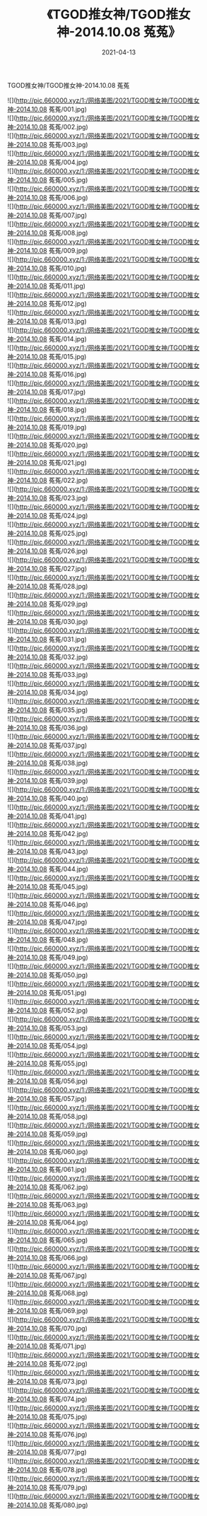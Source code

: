 ﻿---
layout: post
title:  《TGOD推女神/TGOD推女神-2014.10.08 菟菟》
date:   2021-04-13
img: http://pic.660000.xyz/1:/网络美图/2021/TGOD推女神/TGOD推女神-2014.10.08 菟菟/000.jpg
categories: [美女, 清纯, 唯美]
---

TGOD推女神/TGOD推女神-2014.10.08 菟菟

 ![](http://pic.660000.xyz/1:/网络美图/2021/TGOD推女神/TGOD推女神-2014.10.08 菟菟/001.jpg) <br>![](http://pic.660000.xyz/1:/网络美图/2021/TGOD推女神/TGOD推女神-2014.10.08 菟菟/002.jpg) <br>![](http://pic.660000.xyz/1:/网络美图/2021/TGOD推女神/TGOD推女神-2014.10.08 菟菟/003.jpg) <br>![](http://pic.660000.xyz/1:/网络美图/2021/TGOD推女神/TGOD推女神-2014.10.08 菟菟/004.jpg) <br>![](http://pic.660000.xyz/1:/网络美图/2021/TGOD推女神/TGOD推女神-2014.10.08 菟菟/005.jpg) <br>![](http://pic.660000.xyz/1:/网络美图/2021/TGOD推女神/TGOD推女神-2014.10.08 菟菟/006.jpg) <br>![](http://pic.660000.xyz/1:/网络美图/2021/TGOD推女神/TGOD推女神-2014.10.08 菟菟/007.jpg) <br>![](http://pic.660000.xyz/1:/网络美图/2021/TGOD推女神/TGOD推女神-2014.10.08 菟菟/008.jpg) <br>![](http://pic.660000.xyz/1:/网络美图/2021/TGOD推女神/TGOD推女神-2014.10.08 菟菟/009.jpg) <br>![](http://pic.660000.xyz/1:/网络美图/2021/TGOD推女神/TGOD推女神-2014.10.08 菟菟/010.jpg) <br>![](http://pic.660000.xyz/1:/网络美图/2021/TGOD推女神/TGOD推女神-2014.10.08 菟菟/011.jpg) <br>![](http://pic.660000.xyz/1:/网络美图/2021/TGOD推女神/TGOD推女神-2014.10.08 菟菟/012.jpg) <br>![](http://pic.660000.xyz/1:/网络美图/2021/TGOD推女神/TGOD推女神-2014.10.08 菟菟/013.jpg) <br>![](http://pic.660000.xyz/1:/网络美图/2021/TGOD推女神/TGOD推女神-2014.10.08 菟菟/014.jpg) <br>![](http://pic.660000.xyz/1:/网络美图/2021/TGOD推女神/TGOD推女神-2014.10.08 菟菟/015.jpg) <br>![](http://pic.660000.xyz/1:/网络美图/2021/TGOD推女神/TGOD推女神-2014.10.08 菟菟/016.jpg) <br>![](http://pic.660000.xyz/1:/网络美图/2021/TGOD推女神/TGOD推女神-2014.10.08 菟菟/017.jpg) <br>![](http://pic.660000.xyz/1:/网络美图/2021/TGOD推女神/TGOD推女神-2014.10.08 菟菟/018.jpg) <br>![](http://pic.660000.xyz/1:/网络美图/2021/TGOD推女神/TGOD推女神-2014.10.08 菟菟/019.jpg) <br>![](http://pic.660000.xyz/1:/网络美图/2021/TGOD推女神/TGOD推女神-2014.10.08 菟菟/020.jpg) <br>![](http://pic.660000.xyz/1:/网络美图/2021/TGOD推女神/TGOD推女神-2014.10.08 菟菟/021.jpg) <br>![](http://pic.660000.xyz/1:/网络美图/2021/TGOD推女神/TGOD推女神-2014.10.08 菟菟/022.jpg) <br>![](http://pic.660000.xyz/1:/网络美图/2021/TGOD推女神/TGOD推女神-2014.10.08 菟菟/023.jpg) <br>![](http://pic.660000.xyz/1:/网络美图/2021/TGOD推女神/TGOD推女神-2014.10.08 菟菟/024.jpg) <br>![](http://pic.660000.xyz/1:/网络美图/2021/TGOD推女神/TGOD推女神-2014.10.08 菟菟/025.jpg) <br>![](http://pic.660000.xyz/1:/网络美图/2021/TGOD推女神/TGOD推女神-2014.10.08 菟菟/026.jpg) <br>![](http://pic.660000.xyz/1:/网络美图/2021/TGOD推女神/TGOD推女神-2014.10.08 菟菟/027.jpg) <br>![](http://pic.660000.xyz/1:/网络美图/2021/TGOD推女神/TGOD推女神-2014.10.08 菟菟/028.jpg) <br>![](http://pic.660000.xyz/1:/网络美图/2021/TGOD推女神/TGOD推女神-2014.10.08 菟菟/029.jpg) <br>![](http://pic.660000.xyz/1:/网络美图/2021/TGOD推女神/TGOD推女神-2014.10.08 菟菟/030.jpg) <br>![](http://pic.660000.xyz/1:/网络美图/2021/TGOD推女神/TGOD推女神-2014.10.08 菟菟/031.jpg) <br>![](http://pic.660000.xyz/1:/网络美图/2021/TGOD推女神/TGOD推女神-2014.10.08 菟菟/032.jpg) <br>![](http://pic.660000.xyz/1:/网络美图/2021/TGOD推女神/TGOD推女神-2014.10.08 菟菟/033.jpg) <br>![](http://pic.660000.xyz/1:/网络美图/2021/TGOD推女神/TGOD推女神-2014.10.08 菟菟/034.jpg) <br>![](http://pic.660000.xyz/1:/网络美图/2021/TGOD推女神/TGOD推女神-2014.10.08 菟菟/035.jpg) <br>![](http://pic.660000.xyz/1:/网络美图/2021/TGOD推女神/TGOD推女神-2014.10.08 菟菟/036.jpg) <br>![](http://pic.660000.xyz/1:/网络美图/2021/TGOD推女神/TGOD推女神-2014.10.08 菟菟/037.jpg) <br>![](http://pic.660000.xyz/1:/网络美图/2021/TGOD推女神/TGOD推女神-2014.10.08 菟菟/038.jpg) <br>![](http://pic.660000.xyz/1:/网络美图/2021/TGOD推女神/TGOD推女神-2014.10.08 菟菟/039.jpg) <br>![](http://pic.660000.xyz/1:/网络美图/2021/TGOD推女神/TGOD推女神-2014.10.08 菟菟/040.jpg) <br>![](http://pic.660000.xyz/1:/网络美图/2021/TGOD推女神/TGOD推女神-2014.10.08 菟菟/041.jpg) <br>![](http://pic.660000.xyz/1:/网络美图/2021/TGOD推女神/TGOD推女神-2014.10.08 菟菟/042.jpg) <br>![](http://pic.660000.xyz/1:/网络美图/2021/TGOD推女神/TGOD推女神-2014.10.08 菟菟/043.jpg) <br>![](http://pic.660000.xyz/1:/网络美图/2021/TGOD推女神/TGOD推女神-2014.10.08 菟菟/044.jpg) <br>![](http://pic.660000.xyz/1:/网络美图/2021/TGOD推女神/TGOD推女神-2014.10.08 菟菟/045.jpg) <br>![](http://pic.660000.xyz/1:/网络美图/2021/TGOD推女神/TGOD推女神-2014.10.08 菟菟/046.jpg) <br>![](http://pic.660000.xyz/1:/网络美图/2021/TGOD推女神/TGOD推女神-2014.10.08 菟菟/047.jpg) <br>![](http://pic.660000.xyz/1:/网络美图/2021/TGOD推女神/TGOD推女神-2014.10.08 菟菟/048.jpg) <br>![](http://pic.660000.xyz/1:/网络美图/2021/TGOD推女神/TGOD推女神-2014.10.08 菟菟/049.jpg) <br>![](http://pic.660000.xyz/1:/网络美图/2021/TGOD推女神/TGOD推女神-2014.10.08 菟菟/050.jpg) <br>![](http://pic.660000.xyz/1:/网络美图/2021/TGOD推女神/TGOD推女神-2014.10.08 菟菟/051.jpg) <br>![](http://pic.660000.xyz/1:/网络美图/2021/TGOD推女神/TGOD推女神-2014.10.08 菟菟/052.jpg) <br>![](http://pic.660000.xyz/1:/网络美图/2021/TGOD推女神/TGOD推女神-2014.10.08 菟菟/053.jpg) <br>![](http://pic.660000.xyz/1:/网络美图/2021/TGOD推女神/TGOD推女神-2014.10.08 菟菟/054.jpg) <br>![](http://pic.660000.xyz/1:/网络美图/2021/TGOD推女神/TGOD推女神-2014.10.08 菟菟/055.jpg) <br>![](http://pic.660000.xyz/1:/网络美图/2021/TGOD推女神/TGOD推女神-2014.10.08 菟菟/056.jpg) <br>![](http://pic.660000.xyz/1:/网络美图/2021/TGOD推女神/TGOD推女神-2014.10.08 菟菟/057.jpg) <br>![](http://pic.660000.xyz/1:/网络美图/2021/TGOD推女神/TGOD推女神-2014.10.08 菟菟/058.jpg) <br>![](http://pic.660000.xyz/1:/网络美图/2021/TGOD推女神/TGOD推女神-2014.10.08 菟菟/059.jpg) <br>![](http://pic.660000.xyz/1:/网络美图/2021/TGOD推女神/TGOD推女神-2014.10.08 菟菟/060.jpg) <br>![](http://pic.660000.xyz/1:/网络美图/2021/TGOD推女神/TGOD推女神-2014.10.08 菟菟/061.jpg) <br>![](http://pic.660000.xyz/1:/网络美图/2021/TGOD推女神/TGOD推女神-2014.10.08 菟菟/062.jpg) <br>![](http://pic.660000.xyz/1:/网络美图/2021/TGOD推女神/TGOD推女神-2014.10.08 菟菟/063.jpg) <br>![](http://pic.660000.xyz/1:/网络美图/2021/TGOD推女神/TGOD推女神-2014.10.08 菟菟/064.jpg) <br>![](http://pic.660000.xyz/1:/网络美图/2021/TGOD推女神/TGOD推女神-2014.10.08 菟菟/065.jpg) <br>![](http://pic.660000.xyz/1:/网络美图/2021/TGOD推女神/TGOD推女神-2014.10.08 菟菟/066.jpg) <br>![](http://pic.660000.xyz/1:/网络美图/2021/TGOD推女神/TGOD推女神-2014.10.08 菟菟/067.jpg) <br>![](http://pic.660000.xyz/1:/网络美图/2021/TGOD推女神/TGOD推女神-2014.10.08 菟菟/068.jpg) <br>![](http://pic.660000.xyz/1:/网络美图/2021/TGOD推女神/TGOD推女神-2014.10.08 菟菟/069.jpg) <br>![](http://pic.660000.xyz/1:/网络美图/2021/TGOD推女神/TGOD推女神-2014.10.08 菟菟/070.jpg) <br>![](http://pic.660000.xyz/1:/网络美图/2021/TGOD推女神/TGOD推女神-2014.10.08 菟菟/071.jpg) <br>![](http://pic.660000.xyz/1:/网络美图/2021/TGOD推女神/TGOD推女神-2014.10.08 菟菟/072.jpg) <br>![](http://pic.660000.xyz/1:/网络美图/2021/TGOD推女神/TGOD推女神-2014.10.08 菟菟/073.jpg) <br>![](http://pic.660000.xyz/1:/网络美图/2021/TGOD推女神/TGOD推女神-2014.10.08 菟菟/074.jpg) <br>![](http://pic.660000.xyz/1:/网络美图/2021/TGOD推女神/TGOD推女神-2014.10.08 菟菟/075.jpg) <br>![](http://pic.660000.xyz/1:/网络美图/2021/TGOD推女神/TGOD推女神-2014.10.08 菟菟/076.jpg) <br>![](http://pic.660000.xyz/1:/网络美图/2021/TGOD推女神/TGOD推女神-2014.10.08 菟菟/077.jpg) <br>![](http://pic.660000.xyz/1:/网络美图/2021/TGOD推女神/TGOD推女神-2014.10.08 菟菟/078.jpg) <br>![](http://pic.660000.xyz/1:/网络美图/2021/TGOD推女神/TGOD推女神-2014.10.08 菟菟/079.jpg) <br>![](http://pic.660000.xyz/1:/网络美图/2021/TGOD推女神/TGOD推女神-2014.10.08 菟菟/080.jpg) <br>